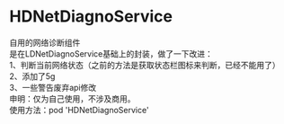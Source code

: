 # HDNetDiagnoService  
自用的网络诊断组件  
是在LDNetDiagnoService基础上的封装，做了一下改进：      
1、判断当前网络状态（之前的方法是获取状态栏图标来判断，已经不能用了）  
2、添加了5g   
3、一些警告废弃api修改   
申明：仅为自己使用，不涉及商用。  
使用方法：pod 'HDNetDiagnoService'   
